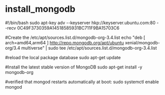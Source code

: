 # install_mongodb

#!/bin/bash
sudo apt-key adv --keyserver hkp://keyserver.ubuntu.com:80 --recv 0C49F3730359A14518585931BC711F9BA15703C6

#Create the /etc/apt/sources.list.d/mongodb-org-3.4.list
echo "deb [ arch=amd64,arm64 ] http://repo.mongodb.org/apt/ubuntu xenial/mongodb-org/3.4 multiverse" | sudo tee /etc/apt/sources.list.d/mongodb-org-3.4.list

#reload the local package database
sudo apt-get update

#Install the latest stable version of MongoDB
sudo apt-get install -y mongodb-org

#verified that mongod restarts automatically at boot:
sudo systemctl enable mongod
